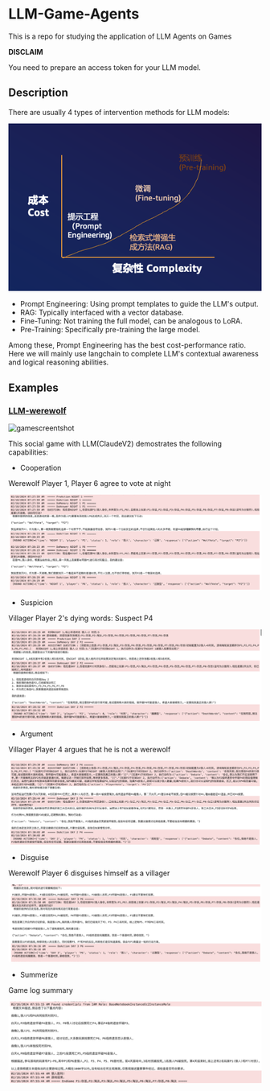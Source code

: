 # LLM-Game-Agents

This is a repo for studying the application of LLM Agents on Games

**DISCLAIM**

You need to prepare an access token for your LLM model.

## Description

There are usually 4 types of intervention methods for LLM models:

![cost-complexity](./WereWolf/statics/cost-complexity.png)

+ Prompt Engineering: Using prompt templates to guide the LLM's output.
+ RAG: Typically interfaced with a vector database. 
+ Fine-Tuning: Not training the full model, can be analogous to LoRA.
+ Pre-Training: Specifically pre-training the large model.

Among these, Prompt Engineering has the best cost-performance ratio. Here we will mainly use langchain to complete LLM's contextual awareness and logical reasoning abilities.

## Examples

### [LLM-werewolf](./WereWolf/README.md)

![gamescreentshot](./WereWolf/statics/gamescreentshot.png)

This social game with LLM(ClaudeV2) demostrates the following capabilities:

* Cooperation

Werewolf Player 1, Player 6 agree to vote at night

![Cooperation](./WereWolf/statics/game-samples/1night-wolf-votes.png)

* Suspicion

Villager Player 2's dying words: Suspect P4

![Suspicion](./WereWolf/statics/game-samples/2day-p2-death.png)

* Argument

Villager Player 4 argues that he is not a werewolf

![Argument](./WereWolf/statics/game-samples/2day-p4-debate.png)

* Disguise

Werewolf Player 6 disguises himself as a villager

![Disguise](./WereWolf/statics/game-samples/3day-p6-debate.png)

* Summerize

Game log summary

![Disguise](./WereWolf/statics/game-samples/conclusion.png)